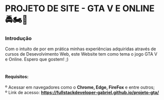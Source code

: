 # PROJETO DE SITE - GTA V E ONLINE 🚔🏍🚁

<h3>Introdução</h3> 
Com o intuito de por em prática minhas experiências adquiridas através de cursos de Desevolvimento Web, este Website tem como tema o jogo GTA V e Online.
Espero que gostem! ;)

# <h4>Requisitos: <br>
º Acessar em navegadores como o <strong>Chrome, Edge, FireFox</strong> e entre outros; <br>
º Link de acesso: <strong>https://fullstackdeveloper-gabriel.github.io/projeto-gta/</strong>
</h4>
